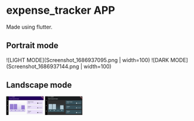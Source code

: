 # expense_tracker APP

Made using flutter.

## Portrait mode
![LIGHT MODE](Screenshot_1686937095.png | width=100)
![DARK MODE](Screenshot_1686937144.png | width=100)
<!-- <img src="Screenshot_1686937095.png" width="100">
<img src="Screenshot_1686937144.png" width="100"> -->

## Landscape mode
<img src="Screenshot_1686937138.png" width="100">
<img src="Screenshot_1686937113.png" width="100">
